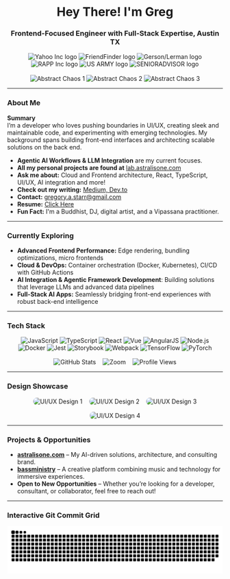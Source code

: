 <h1 align="center">Hey There! I'm Greg</h1>
<h3 align="center">Frontend-Focused Engineer with Full-Stack Expertise, Austin TX</h3>

<!-- Custom Badge Section -->
<div align="center">
  <img src="https://img.shields.io/static/v1?message=YAHOO&logo=yahoo Inc&label=&color=purple&logoColor=white&style=for-the-badge" height="20" alt="Yahoo Inc logo" />
  <img src="https://img.shields.io/static/v1?message=FriendFinder&logo=aff&label=&color=red&logoColor=white&style=for-the-badge" height="20" alt="FriendFinder logo" />
  <img src="https://img.shields.io/static/v1?message=Gerson/Lerman&logo=glg&label=&color=gray&logoColor=white&style=for-the-badge" height="20" alt="Gerson/Lerman logo" />
  <img src="https://img.shields.io/static/v1?message=RAPP Inc&logo=rapp&label=&color=orange&logoColor=white&style=for-the-badge" height="20" alt="RAPP Inc logo" />
  <img src="https://img.shields.io/static/v1?message=US ARMY&logo=army&label=&color=green&logoColor=white&style=for-the-badge" height="20" alt="US ARMY logo" />
  <img src="https://img.shields.io/static/v1?message=SENIORADVISOR&logo=sa&label=&color=pink&logoColor=white&style=for-the-badge" height="20" alt="SENIORADVISOR logo" />
</div>

<br/>

<div align="center">
  <img height="220" src="https://cdn.discordapp.com/attachments/1012691893865414670/1058212538841579610/gstarrltd_abrupt_chaos_89d06322-eac7-4ffc-8453-eb8b5e652a7d.png" alt="Abstract Chaos 1" />
  <img height="220" src="https://cdn.discordapp.com/attachments/1012691893865414670/1058212108858306670/gstarrltd_abrupt_chaos_aa8dc983-c54e-44a3-a7f4-933808070518.png" alt="Abstract Chaos 2" />
  <img height="220" src="https://cdn.discordapp.com/ephemeral-attachments/1012691893865414670/1058212437251338250/progress_image_90_88549c33-5b2f-4db1-bfc4-dc44c0cafbd0.webp" alt="Abstract Chaos 3" />
</div>

---

### About Me

**Summary**  
I’m a developer who loves pushing boundaries in UI/UX, creating sleek and maintainable code, and experimenting with emerging technologies. My background spans building front-end interfaces and architecting scalable solutions on the back end.

- **Agentic AI Workflows & LLM Integration** are my current focuses.  
- **All my personal projects are found at** [lab.astralisone.com](https://lab.astralisone.com)  
- **Ask me about:** Cloud and Frontend architecture, React, TypeScript, UI/UX, AI integration and more!  
- **Check out my writing:** [Medium, Dev.to](https://medium.com/@gstarrltd)  
- **Contact:** gregory.a.starr@gmail.com  
- **Resume:** [Click Here](https://docs.google.com/document/d/1S6gdUK8Voe2nV4HPeElpKxNf9b_MqOtnDoQoDflocNU/edit?usp=sharing)  
- **Fun Fact:** I'm a Buddhist, DJ, digital artist, and a Vipassana practitioner.

---

### Currently Exploring
- **Advanced Frontend Performance:** Edge rendering, bundling optimizations, micro frontends  
- **Cloud & DevOps:** Container orchestration (Docker, Kubernetes), CI/CD with GitHub Actions  
- **AI Integration & Agentic Framework Development**: Building solutions that leverage LLMs and advanced data pipelines  
- **Full-Stack AI Apps:** Seamlessly bridging front-end experiences with robust back-end intelligence  

---

### Tech Stack
<div align="center" style="margin-bottom: 1rem;">
  <img src="https://cdn.jsdelivr.net/gh/devicons/devicon/icons/javascript/javascript-original.svg" height="40" alt="JavaScript" />
  <img src="https://cdn.jsdelivr.net/gh/devicons/devicon/icons/typescript/typescript-original.svg" height="40" alt="TypeScript" />
  <img src="https://cdn.jsdelivr.net/gh/devicons/devicon/icons/react/react-original.svg" height="40" alt="React" />
  <img src="https://cdn.jsdelivr.net/gh/devicons/devicon/icons/vuejs/vuejs-original.svg" height="40" alt="Vue" />
  <img src="https://cdn.jsdelivr.net/gh/devicons/devicon/icons/angularjs/angularjs-original.svg" height="40" alt="AngularJS" />
  <img src="https://cdn.jsdelivr.net/gh/devicons/devicon/icons/nodejs/nodejs-original.svg" height="40" alt="Node.js" />
  <img src="https://cdn.jsdelivr.net/gh/devicons/devicon/icons/docker/docker-original.svg" height="40" alt="Docker" />
  <img src="https://cdn.jsdelivr.net/gh/devicons/devicon/icons/jest/jest-plain.svg" height="40" alt="Jest" />
  <img src="https://cdn.jsdelivr.net/gh/devicons/devicon/icons/storybook/storybook-original.svg" height="40" alt="Storybook" />
  <img src="https://cdn.jsdelivr.net/gh/devicons/devicon/icons/webpack/webpack-original.svg" height="40" alt="Webpack" />
  <!-- AI Icons -->
  <img src="https://cdn.jsdelivr.net/gh/devicons/devicon/icons/tensorflow/tensorflow-original.svg" height="40" alt="TensorFlow" />
  <img src="https://cdn.jsdelivr.net/gh/devicons/devicon/icons/pytorch/pytorch-original.svg" height="40" alt="PyTorch" />
</div>

<p align="center" style="display: flex; justify-content: center; gap: 1rem;">
  <img src="https://github-readme-stats.vercel.app/api?username=gregoryStarr&theme=blue-green" alt="GitHub Stats" />
  <img src="https://img.shields.io/badge/Zoom-2D8CFF?style=for-the-badge&logo=zoom&logoColor=white" alt="Zoom" />
  <img src="https://komarev.com/ghpvc/?username=gregorystarr&label=Profile%20views&color=0e75b6&style=flat" alt="Profile Views" />
</p>

---

### Design Showcase
<div align="center" style="display: flex; flex-wrap: wrap; justify-content: center; gap: 1rem;">
  <!-- Image 1 -->
  <img 
    src="http://access-5016588406.webspace-host.com/astralis/images/djmsre_httpss.mj.runn7LNtMFbWOI_httpss.mj.runDIdp9ObNnhs_http_e6ae803e-0a9a-45de-9dda-3c6090cbb2ee_1.png"
    alt="UI/UX Design 1" 
    style="max-width: 280px; border-radius: 8px;"
  />
  <!-- Image 2 -->
  <img 
    src="http://access-5016588406.webspace-host.com/astralis/images/djmsre_httpss.mj.runn7LNtMFbWOI_httpss.mj.runDIdp9ObNnhs_http_db1f1897-e4bd-4cfc-b376-7ac57993f170_1.png"
    alt="UI/UX Design 2" 
    style="max-width: 280px; border-radius: 8px;"
  />
  <!-- Image 3 -->
  <img 
    src="http://access-5016588406.webspace-host.com/astralis/images/djmsre_httpss.mj.runn7LNtMFbWOI_httpss.mj.runDIdp9ObNnhs_http_99b66892-fc8b-4e0e-80e4-aba23a13a04e_0.png"
    alt="UI/UX Design 3" 
    style="max-width: 280px; border-radius: 8px;"
  />
  <!-- Image 4 -->
  <img 
    src="http://access-5016588406.webspace-host.com/astralis/images/djmsre_httpss.mj.runn7LNtMFbWOI_httpss.mj.runDIdp9ObNnhs_http_88c11966-f933-46d9-ba39-0ec40e4a3c94_1.png"
    alt="UI/UX Design 4" 
    style="max-width: 280px; border-radius: 8px;"
  />
</div>

---

### Projects & Opportunities
- **[astralisone.com](https://astralisone.com)** – My AI-driven solutions, architecture, and consulting brand.  
- **[bassministry](https://lab.astralisone.com/bassministry)** – A creative platform combining music and technology for immersive experiences.  
- **Open to New Opportunities** – Whether you’re looking for a developer, consultant, or collaborator, feel free to reach out!

---

### Interactive Git Commit Grid
<div align="center">
  <!-- Snake animation from Platane/snk, can be customized -->
  <img src="https://github.com/Platane/snk/raw/output/github-contribution-grid-snake.svg" alt="snake commit grid" />
</div>
